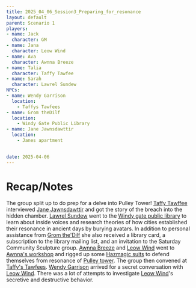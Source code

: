 ```yaml
---
title: 2025_04_06_Session3_Preparing_for_resonance
layout: default
parent: Scenario 1
players:
- name: Jack
  character: GM
- name: Jana
  character: Leow Wind
- name: Ava
  character: Awnna Breeze
- name: Talia
  character: Taffy Tawfee
- name: Sarah
  character: Lawrel Sundew
NPCs:
- name: Wendy Garrison
  location:
    - Taffys Tawfees
- name: Grom theDilf
  location:
    - Windy Gate Public Library
- name: Jane Jawnsdawttir
  location:
    - Janes apartment

    
date: 2025-04-06
---
```


# Recap/Notes
The group split up to do prep for a delve into Pulley Tower! [Taffy Tawffee](/FATE_in_the_BAWG/PCs/taffy_tawfee.html) interviewed [Jane Jawnsdawttir](/FATE_in_the_BAWG/NPCs/Jane_Jawnsdawttir.html) and got the story of the breach into the hidden chamber. [Lawrel Sundew](/FATE_in_the_BAWG/PCs/lawrel_sundew.html) went to the  [Windy gate public library](/FATE_in_the_BAWG/locations/Windy_Gate_Public_Library.html) to learn about inside voices and research theories of how cities established their resonance in ancient days by burying avatars. In addition to personal assistance from [Grom the'Dilf](/FATE_in_the_BAWG/NPCs/Grom_theDilf.html) she also received a library card, a subscription to the library mailing list, and an invitation to the Saturday Community Sculpture group. [Awnna Breeze](/FATE_in_the_BAWG/PCs/awnna_breeze.html) and [Leow Wind](/FATE_in_the_BAWG/PCs/leow_wind.html) went to [Awnna's workshop](/FATE_in_the_BAWG/locations/Awnnas_workshop.html) and rigged up some [Hazmagic suits](/FATE_in_the_BAWG/items/Hazmagic_suits.html) to defend themselves from resonance of [Pulley tower](/FATE_in_the_BAWG/locations/Pulley_tower.html). The group then convened at [Taffy's Tawfees](/FATE_in_the_BAWG/locations/Taffys_tawfees.html). [Wendy Garrison](/FATE_in_the_BAWG/NPCs/wendy_garrison.html) arrived for a secret conversation with [Leow Wind](/FATE_in_the_BAWG/PCs/leow_wind.html). There was a lot of attempts to investigate [Leow Wind](/FATE_in_the_BAWG/PCs/leow_wind.html)'s secretive and destructive behavior. 